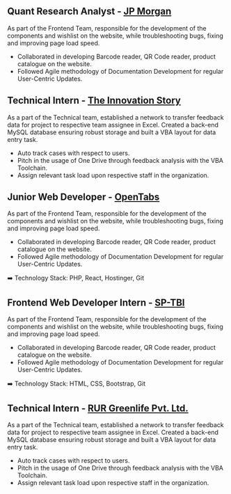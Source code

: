 ## Quant Research Analyst - [JP Morgan](https://www.jpmorgan.com/global)

As part of the Frontend Team, responsible for the development of the components and wishlist on the website, while troubleshooting bugs, fixing and improving page load speed.

- Collaborated in developing Barcode reader, QR Code reader, product catalogue on the website.
- Followed Agile methodology of Documentation Development for regular User-Centric Updates.

## Technical Intern - [The Innovation Story](https://www.zaubacorp.com/company/EDUNNOVATE-TECHNOLOGIES-PRIVATE-LIMITED/U80903MH2020PTC352425)

As a part of the Technical team, established a network to transfer feedback data for project to respective team assignee in Excel. Created a back-end MySQL database ensuring robust storage and built a VBA layout for data entry task.

- Auto track cases with respect to users.
- Pitch in the usage of One Drive through feedback analysis with the VBA Toolchain.
- Assign relevant task load upon respective staff in the organization.

## Junior Web Developer - [OpenTabs](https://opentabs.org/)

As part of the Frontend Team, responsible for the development of the components and wishlist on the website, while troubleshooting bugs, fixing and improving page load speed.

- Collaborated in developing Barcode reader, QR Code reader, product catalogue on the website.
- Followed Agile methodology of Documentation Development for regular User-Centric Updates.

➡️ Technology Stack: PHP, React, Hostinger, Git

## Frontend Web Developer Intern - [SP-TBI](http://sptbi.com/)

As part of the Frontend Team, responsible for the development of the components and wishlist on the website, while troubleshooting bugs, fixing and improving page load speed.

- Collaborated in developing Barcode reader, QR Code reader, product catalogue on the website.
- Followed Agile methodology of Documentation Development for regular User-Centric Updates.

➡️ Technology Stack: HTML, CSS, Bootstrap, Git

## Technical Intern - [RUR Greenlife Pvt. Ltd.](https://rur.co.in/)

As a part of the Technical team, established a network to transfer feedback data for project to respective team assignee in Excel. Created a back-end MySQL database ensuring robust storage and built a VBA layout for data entry task.

- Auto track cases with respect to users.
- Pitch in the usage of One Drive through feedback analysis with the VBA Toolchain.
- Assign relevant task load upon respective staff in the organization.

